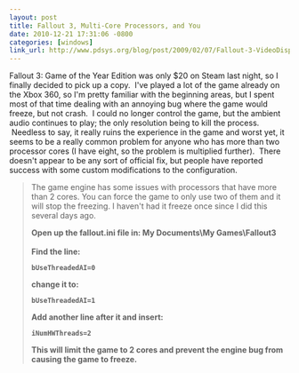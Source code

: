 ```yaml
---
layout: post
title: Fallout 3, Multi-Core Processors, and You
date: 2010-12-21 17:31:06 -0800
categories: [windows]
link_url: http://www.pdsys.org/blog/post/2009/02/07/Fallout-3-VideoDisplay-Freezes-sound-keeps-going.aspx
---
```

<p>Fallout 3: Game of the Year Edition was only $20 on Steam last night, so I finally decided to pick up a copy.  I've played a lot of the game already on the Xbox 360, so I'm pretty familiar with the beginning areas, but I spent most of that time dealing with an annoying bug where the game would freeze, but not crash.  I could no longer control the game, but the ambient audio continues to play; the only resolution being to kill the process.  Needless to say, it really ruins the experience in the game and worst yet, it seems to be a really common problem for anyone who has more than two processor cores (I have eight, so the problem is multiplied further).  There doesn't appear to be any sort of official fix, but people have reported success with some custom modifications to the configuration.</p>
<blockquote>
<p>The game engine has some issues with processors that have more than 2 cores. You can force the game to only use two of them and it will stop the freezing. I haven't had it freeze once since I did this several days ago.</p>
<p><strong>Open up the fallout.ini file in: My Documents\My Games\Fallout3        <br /><br />Find the line: </strong></p>
<p><strong><code>bUseThreadedAI=0</code></strong></p>
<p><strong>change it to: </strong></p>
<p><strong><code>bUseThreadedAI=1</code></strong></p>
<p><strong>Add another line after it and insert: </strong></p>
<p><strong><code>iNumHWThreads=2</code></strong></p>
<p><strong>This will limit the game to 2 cores and prevent the engine bug from causing the game to freeze.</strong></p>
</blockquote>